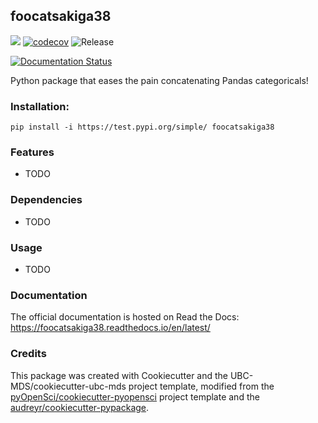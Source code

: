## foocatsakiga38 

![](https://github.com/eyrakas/foocatsakiga38/workflows/build/badge.svg) [![codecov](https://codecov.io/gh/eyrakas/foocatsakiga38/branch/master/graph/badge.svg)](https://codecov.io/gh/eyrakas/foocatsakiga38) ![Release](https://github.com/eyrakas/foocatsakiga38/workflows/Release/badge.svg)

[![Documentation Status](https://readthedocs.org/projects/foocatsakiga38/badge/?version=latest)](https://foocatsakiga38.readthedocs.io/en/latest/?badge=latest)

Python package that eases the pain concatenating Pandas categoricals!

### Installation:

```
pip install -i https://test.pypi.org/simple/ foocatsakiga38
```

### Features
- TODO

### Dependencies

- TODO

### Usage

- TODO

### Documentation
The official documentation is hosted on Read the Docs: <https://foocatsakiga38.readthedocs.io/en/latest/>

### Credits
This package was created with Cookiecutter and the UBC-MDS/cookiecutter-ubc-mds project template, modified from the [pyOpenSci/cookiecutter-pyopensci](https://github.com/pyOpenSci/cookiecutter-pyopensci) project template and the [audreyr/cookiecutter-pypackage](https://github.com/audreyr/cookiecutter-pypackage).
